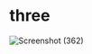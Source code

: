 # three
![Screenshot (362)](https://user-images.githubusercontent.com/60843843/104420394-d2d0ea80-559f-11eb-91fb-e9ffb91a0d62.png)
